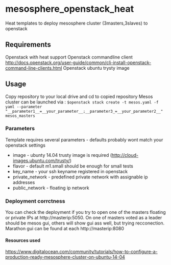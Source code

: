 # mesosphere_openstack_heat
Heat templates to deploy mesosphere cluster (3masters,3slaves) to openstack

## Requirements
Openstack with heat support
Openstack commandline client http://docs.openstack.org/user-guide/common/cli-install-openstack-command-line-clients.html
Openstack ubuntu trysty image

## Usage
Copy repository to your local drive and cd to copied repository
Mesos cluster can be launched via :
`$openstack stack create -t mesos.yaml -f yaml --parameter "__parameter1__=__your_parameter__;__parameter3_=__your_parameter2__" mesos_masters`

### Parameters 
Template requires several parameters - defaults probably wont match your openstack settings
* image - ubunty 14.04 trusty image is required (http://cloud-images.ubuntu.com/trusty/)
* flavor - default m1.small should be enough for small tests
* key_name - your ssh keyname registered in openstack
* private_network - predefined private network with assignable ip addresses
* public_network - floating ip network
 
### Deployment corrctness
You can check the deployment if you try to open one of the masters floating or private IPs at http://masterip:5050. On one of masters voted as a leader should be mesos gui, others will show gui ass well, but trying recconection. Marathon gui can be found at each http://masterip:8080

#### Resources used
https://www.digitalocean.com/community/tutorials/how-to-configure-a-production-ready-mesosphere-cluster-on-ubuntu-14-04

